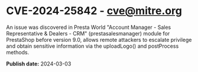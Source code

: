 # CVE-2024-25842 - cve@mitre.org

An issue was discovered in Presta World "Account Manager - Sales Representative & Dealers - CRM" (prestasalesmanager) module for PrestaShop before version 9.0, allows remote attackers to escalate privilege and obtain sensitive information via the uploadLogo() and postProcess methods.

**Publish date:** 2024-03-03
